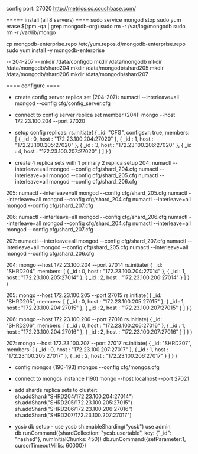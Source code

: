 config port: 27020
http://metrics.sc.couchbase.com/



===== install (all 8 servers) ====
sudo service mongod stop
sudo yum erase $(rpm -qa | grep mongodb-org)
sudo rm -r /var/log/mongodb
sudo rm -r /var/lib/mongo

cp mongodb-enterprise.repo /etc/yum.repos.d/mongodb-enterprise.repo
sudo yum install -y mongodb-enterprise


-- 204-207 --
mkdir /data/configdb
mkdir /data/mongodb
mkdir /data/mongodb/shard204
mkdir /data/mongodb/shard205
mkdir /data/mongodb/shard206
mkdir /data/mongodb/shard207




==== configure ====

- create config server replica set  (204-207):
numactl --interleave=all mongod --config cfg/config_server.cfg



- connect to config server replica set member (204):
mongo --host 172.23.100.204 --port 27020

- setup config replicas:
rs.initiate(
  {
    _id: "CFG",
    configsvr: true,
    members: [
      { _id : 0, host : "172.23.100.204:27020" },
      { _id : 1, host : "172.23.100.205:27020" },
      { _id : 3, host : "172.23.100.206:27020" },
      { _id : 4, host : "172.23.100.207:27020" }
    ]
  }
)



- create 4 replica sets with 1 primary 2 replica setup
204:
numactl --interleave=all mongod --config cfg/shard_204.cfg
numactl --interleave=all mongod --config cfg/shard_205.cfg
numactl --interleave=all mongod --config cfg/shard_206.cfg


205:
numactl --interleave=all mongod --config cfg/shard_205.cfg
numactl --interleave=all mongod --config cfg/shard_204.cfg
numactl --interleave=all mongod --config cfg/shard_207.cfg



206:
numactl --interleave=all mongod --config cfg/shard_206.cfg
numactl --interleave=all mongod --config cfg/shard_204.cfg
numactl --interleave=all mongod --config cfg/shard_207.cfg


207:
numactl --interleave=all mongod --config cfg/shard_207.cfg
numactl --interleave=all mongod --config cfg/shard_205.cfg
numactl --interleave=all mongod --config cfg/shard_206.cfg



204:
mongo --host 172.23.100.204 --port 27014
rs.initiate(
  {
    _id: "SHRD204",
    members: [
      { _id : 0, host : "172.23.100.204:27014" },
      { _id : 1, host : "172.23.100.205:27014" },
      { _id : 2, host : "172.23.100.206:27014" }
    ]
  }
)

205:
mongo --host 172.23.100.205 --port 27015
rs.initiate(
  {
    _id: "SHRD205",
    members: [
      { _id : 0, host : "172.23.100.205:27015" },
      { _id : 1, host : "172.23.100.204:27015" },
      { _id : 2, host : "172.23.100.207:27015" }
    ]
  }
)

206:
mongo --host 172.23.100.206 --port 27016
rs.initiate(
  {
    _id: "SHRD206",
    members: [
      { _id : 0, host : "172.23.100.206:27016" },
      { _id : 1, host : "172.23.100.204:27016" },
      { _id : 2, host : "172.23.100.207:27016" }
    ]
  }
)

207:
mongo --host 172.23.100.207 --port 27017
rs.initiate(
  {
    _id: "SHRD207",
    members: [
      { _id : 0, host : "172.23.100.207:27017" },
      { _id : 1, host : "172.23.100.205:27017" },
      { _id : 2, host : "172.23.100.206:27017" }
    ]
  }
)


- config mongos (190-193)
mongos --config cfg/mongos.cfg


- connect to mongos instance (190)
mongo --host localhost --port 27021

- add shards replica sets to cluster:
sh.addShard("SHRD204/172.23.100.204:27014")
sh.addShard("SHRD205/172.23.100.205:27015")
sh.addShard("SHRD206/172.23.100.206:27016")
sh.addShard("SHRD207/172.23.100.207:27017")


- ycsb db setup -
use ycsb
sh.enableSharding("ycsb")
use admin
db.runCommand({shardCollection: "ycsb.usertable", key: {"_id": "hashed"}, numInitialChunks: 450})
db.runCommand({setParameter:1, cursorTimeoutMillis: 60000})